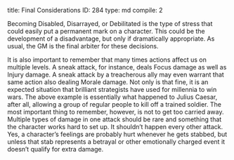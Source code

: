 title:          Final Considerations
ID:             284
type:           md
compile:        2


Becoming Disabled, Disarrayed, or Debilitated is the type of stress that could easily put a permanent mark on a character. This could be the development of a disadvantage, but only if dramatically appropriate. As usual, the GM is the final arbiter for these decisions.

It is also important to remember that many times actions affect us on multiple levels. A sneak attack, for instance, deals Focus damage as well as Injury damage. A sneak attack by a treacherous ally may even warrant that same action also dealing Morale damage. Not only is that fine, it is an expected situation that brilliant strategists have used for millennia to win wars. The above example is essentially what happened to Julius Caesar, after all, allowing a group of regular people to kill off a trained soldier. The most important thing to remember, however, is not to get too carried away. Multiple types of damage in one attack should be rare and something that the character works hard to set up. It shouldn’t happen every other attack. Yes, a character’s feelings are probably hurt whenever he gets stabbed, but unless that stab represents a betrayal or other emotionally charged event it doesn’t qualify for extra damage.